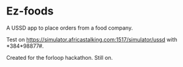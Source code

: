 # Ez-foods
A USSD app to place orders from a food company.

Test on https://simulator.africastalking.com:1517/simulator/ussd with \*384\*98877#.

Created for the forloop hackathon. Still on.